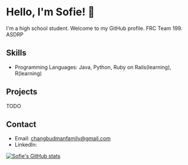 # Hello, I'm Sofie! 👋

I'm a high school student. Welcome to my GitHub profile. 
FRC Team 199.
ASDRP 

## Skills

- Programming Languages: Java, Python, Ruby on Rails(learning), R(learning)

## Projects

TODO

## Contact

- Email: changbudmanfamily@gmail.com
- LinkedIn: 

[![Sofie's GitHub stats](https://github-readme-stats.vercel.app/api?username=sofiebudman)](https://github.com/sofiebudman/github-readme-stats)

